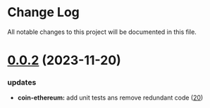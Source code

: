 
# Change Log

All notable changes to this project will be documented in this file.

# [0.0.2](https://github.com/okx/go-wallet-sdk) (2023-11-20)

### updates

- **coin-ethereum:** add unit tests ans remove redundant code ([20](https://github.com/okx/go-wallet-sdk/pull/20))
